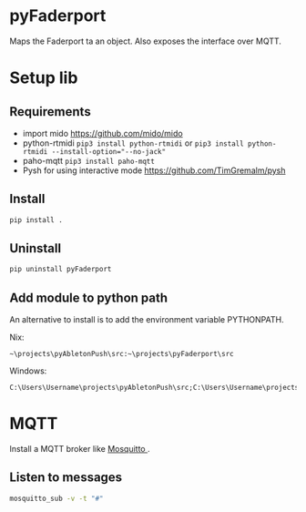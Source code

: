 # pyFaderport
Maps the Faderport ta an object. Also exposes the interface over MQTT.

# Setup lib
## Requirements
* import mido https://github.com/mido/mido
* python-rtmidi `pip3 install python-rtmidi` or `pip3 install python-rtmidi --install-option="--no-jack"`
* paho-mqtt `pip3 install paho-mqtt`
* Pysh for using interactive mode https://github.com/TimGremalm/pysh

## Install
```bash
pip install .
```

## Uninstall
```bash
pip uninstall pyFaderport
```

## Add module to python path
An alternative to install is to add the environment variable PYTHONPATH.

Nix:
```
~\projects\pyAbletonPush\src:~\projects\pyFaderport\src
```

Windows:
```
C:\Users\Username\projects\pyAbletonPush\src;C:\Users\Username\projects\pyFaderport\src;
```

# MQTT
Install a MQTT broker like [Mosquitto ](https://mosquitto.org/download/).

## Listen to messages
```bash
mosquitto_sub -v -t "#"
```

